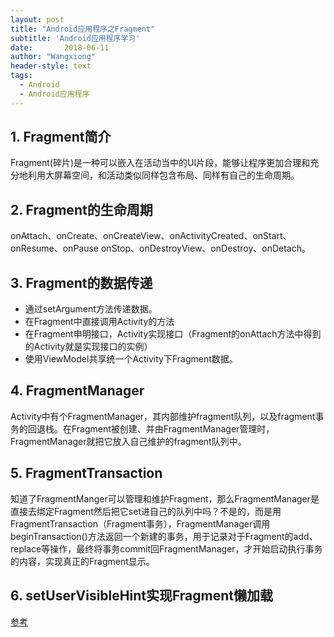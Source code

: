 ```yaml
---
layout: post
title: "Android应用程序之Fragment"
subtitle: 'Android应用程序学习'
date:       2018-06-11
author: "Wangxiong"
header-style: text
tags:
  - Android
  - Android应用程序
---
```

## 1. Fragment简介

Fragment(碎片)是一种可以嵌入在活动当中的UI片段，能够让程序更加合理和充分地利用大屏幕空间，和活动类似同样包含布局、同样有自己的生命周期。

## 2. Fragment的生命周期

onAttach、onCreate、onCreateView、onActivityCreated、onStart、onResume、onPause onStop、onDestroyView、onDestroy、onDetach。

## 3. Fragment的数据传递

- 通过setArgument方法传递数据。
- 在Fragment中直接调用Activity的方法
- 在Fragment申明接口，Activity实现接口（Fragment的onAttach方法中得到的Activity就是实现接口的实例）
- 使用ViewModel共享统一个Activity下Fragment数据。

## 4. FragmentManager

Activity中有个FragmentManager，其内部维护fragment队列，以及fragment事务的回退栈。在Fragment被创建、并由FragmentManager管理时，FragmentManager就把它放入自己维护的fragment队列中。

## 5. FragmentTransaction

知道了FragmentManger可以管理和维护Fragment，那么FragmentManager是直接去绑定Fragment然后把它set进自己的队列中吗？不是的，而是用FragmentTransaction（Fragment事务），FragmentManager调用beginTransaction()方法返回一个新建的事务，用于记录对于Fragment的add、replace等操作，最终将事务commit回FragmentManager，才开始启动执行事务的内容，实现真正的Fragment显示。

## 6. setUserVisibleHint实现Fragment懒加载

[参考](https://www.cnblogs.com/leevey/p/5678037.html)